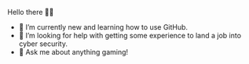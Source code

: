 Hello there 👋🏽
- 🌱 I’m currently new and learning how to use GitHub.
- 🤔 I’m looking for help with getting some experience to land a job into cyber security.
- 💬 Ask me about anything gaming!
